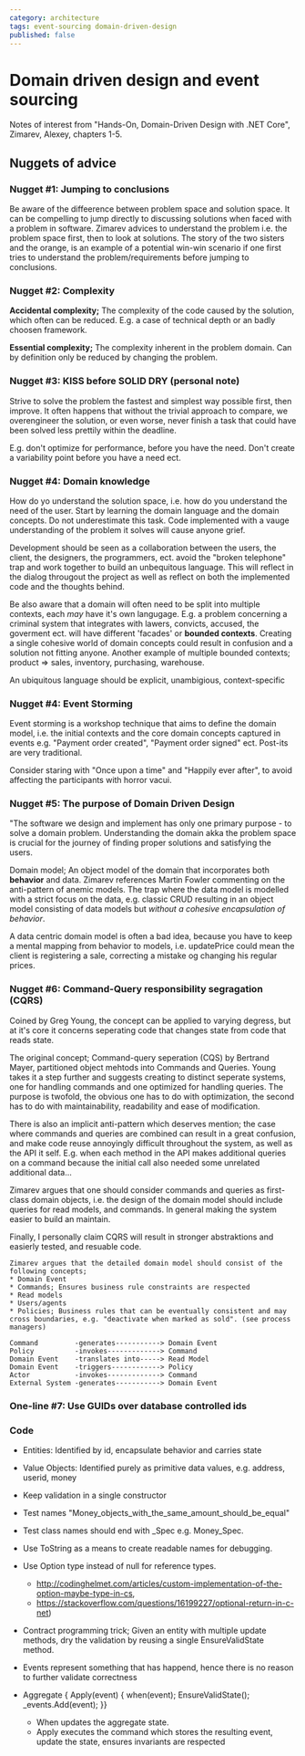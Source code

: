 ```yaml
---
category: architecture
tags: event-sourcing domain-driven-design
published: false
---
```


# Domain driven design and event sourcing

Notes of interest from "Hands-On, Domain-Driven Design with .NET Core", Zimarev,
Alexey, chapters 1-5.

## Nuggets of advice

### Nugget #1: Jumping to conclusions

Be aware of the diffeerence between problem space and solution space. It can be compelling to jump directly to discussing solutions when faced with a problem in software. Zimarev advices to understand the problem i.e. the problem space first, then to look at solutions. The story of the two sisters and the orange, is an example of a potential win-win scenario if one first tries to understand the problem/requirements before jumping to conclusions.

### Nugget #2: Complexity

**Accidental complexity;** The complexity of the code caused by the solution, which often can be reduced. E.g. a case of technical depth or an badly choosen framework.

**Essential complexity;** The complexity inherent in the problem domain. Can by definition only be reduced by changing the problem.

### Nugget #3: KISS before SOLID DRY (personal note)

Strive to solve the problem the fastest and simplest way possible first, then improve. It often happens that without the trivial approach to compare, we overengineer the solution, or even worse, never finish a task that could have been solved less prettily within the deadline.

E.g. don't optimize for performance, before you have the need. Don't create a variability point before you have a need ect.

### Nugget #4: Domain knowledge

How do yo understand the solution space, i.e. how do you understand the need of the user. Start by learning the domain language and the domain concepts. Do not underestimate this task. Code implemented with a vauge understanding of the problem it solves will cause anyone grief.

Development should be seen as a collaboration between the users, the client, the designers, the programmers, ect. avoid the "broken telephone" trap and work together to build an unbequitous language. This will reflect in the dialog througout the project as well as reflect on both the implemented code and the thoughts behind.

Be also aware that a domain will often need to be split into multiple contexts, each _may_ have it's own langugage. E.g. a problem concerning a criminal system that integrates with lawers, convicts, accused, the goverment ect. will have different 'facades' or **bounded contexts**. Creating a single cohesive world of domain concepts could result in confusion and a solution not fitting anyone. Another example of multiple bounded contexts; product => sales, inventory, purchasing, warehouse.

An ubiquitous language should be explicit, unambigious, context-specific

### Nugget #4: Event Storming

Event storming is a workshop technique that aims to define the domain model, i.e. the initial contexts and the core domain concepts captured in events e.g. "Payment order created", "Payment order signed" ect. Post-its are very traditional.

Consider staring with "Once upon a time" and "Happily ever after", to avoid affecting the participants with horror vacui.

### Nugget #5: The purpose of Domain Driven Design

"The software we design and implement has only one primary purpose - to solve a domain problem. Understanding the domain akka the problem space is crucial for the journey of finding proper solutions and satisfying the users.

Domain model; An object model of the domain that incorporates both **behavior** and data. Zimarev references Martin Fowler commenting on the anti-pattern of anemic models. The trap where the data model is modelled with a strict focus on the data, e.g. classic CRUD resulting in an object model consisting of data models but _without a cohesive encapsulation of behavior_.

A data centric domain model is often a bad idea, because you have to keep a mental mapping from behavior to models, i.e. updatePrice could mean the client is registering a sale, correcting a mistake og changing his regular prices.

### Nugget #6: Command-Query responsibility segragation (CQRS)

Coined by Greg Young, the concept can be applied to varying degress, but at it's core it concerns seperating code that changes state from code that reads state.

The original concept; Command-query seperation (CQS) by Bertrand Mayer, partitioned object mehtods into Commands and Queries. Young takes it a step further and suggests creating to distinct seperate systems, one for handling commands and one optimized for handling queries. The purpose is twofold, the obvious one has to do with optimization, the second has to do with maintainability, readability and ease of modification.

There is also an implicit anti-pattern which deserves mention; the case where commands and queries are combined can result in a great confusion, and make code reuse annoyingly difficult throughout the system, as well as the API it self. E.g. when each method in the API makes additional queries on a command because the initial call also needed some unrelated additional data...

Zimarev argues that one should consider commands and queries as first-class domain objects, i.e. the design of the domain model should include queries for read models, and commands. In general making the system easier to build an maintain.

Finally, I personally claim CQRS will result in stronger abstraktions and easierly tested, and resuable code.

    Zimarev argues that the detailed domain model should consist of the following concepts;
    * Domain Event
    * Commands; Ensures business rule constraints are respected
    * Read models
    * Users/agents
    * Policies; Business rules that can be eventually consistent and may cross boundaries, e.g. "deactivate when marked as sold". (see process managers)

    Command         -generates-----------> Domain Event
    Policy          -invokes-------------> Command
    Domain Event    -translates into-----> Read Model
    Domain Event    -triggers------------> Policy
    Actor           -invokes-------------> Command
    External System -generates-----------> Domain Event

### One-line #7: Use GUIDs over database controlled ids

### Code

- Entities: Identified by id, encapsulate behavior and carries state
- Value Objects: Identified purely as primitive data values, e.g. address, userid, money
- Keep validation in a single constructor
- Test names "Money_objects_with_the_same_amount_should_be_equal"
- Test class names should end with \_Spec e.g. Money_Spec.
- Use ToString as a means to create readable names for debugging.
- Use Option<T> type instead of null for reference types.
  - http://codinghelmet.com/articles/custom-implementation-of-the-option-maybe-type-in-cs,
  - https://stackoverflow.com/questions/16199227/optional-return-in-c-net)
- Contract programming trick; Given an entity with multiple update methods, dry the validation by reusing a single EnsureValidState method.
- Events represent something that has happend, hence there is no reason to further validate correctness

- Aggregate { Apply(event) { when(event); EnsureValidState(); \_events.Add(event); }}
  - When updates the aggregate state.
  - Apply executes the command which stores the resulting event, update the state, ensures invariants are respected

